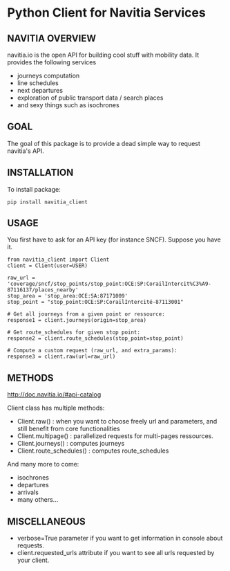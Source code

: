 # Python Client for Navitia Services

## NAVITIA OVERVIEW
navitia.io is the open API for building cool stuff with mobility data. It provides the following services

- journeys computation
- line schedules
- next departures
- exploration of public transport data / search places
- and sexy things such as isochrones


## GOAL
The goal of this package is to provide a dead simple way to request navitia's API.

## INSTALLATION
To install package:
```
pip install navitia_client
```

## USAGE
You first have to ask for an API key (for instance SNCF). Suppose you have it.

```
from navitia_client import Client
client = Client(user=USER)

raw_url = 'coverage/sncf/stop_points/stop_point:OCE:SP:CorailIntercit%C3%A9-87116137/places_nearby'
stop_area = 'stop_area:OCE:SA:87171009'
stop_point = "stop_point:OCE:SP:CorailIntercité-87113001"

# Get all journeys from a given point or ressource:
response1 = client.journeys(origin=stop_area)

# Get route_schedules for given stop point:
response2 = client.route_schedules(stop_point=stop_point)

# Compute a custom request (raw_url, and extra_params):
response3 = client.raw(url=raw_url)

```
## METHODS

http://doc.navitia.io/#api-catalog

Client class has multiple methods:
- Client.raw() : when you want to choose freely url and parameters, and still benefit from core functionalities
- Client.multipage() : parallelized requests for multi-pages ressources.
- Client.journeys() : computes journeys
- Client.route_schedules() : computes route_schedules

And many more to come:
- isochrones
- departures
- arrivals
- many others...

## MISCELLANEOUS
- verbose=True parameter if you want to get information in console about requests.
- client.requested_urls attribute if you want to see all urls requested by your client.
